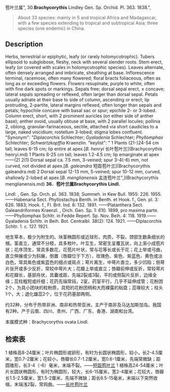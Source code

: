 苞叶兰属",
30.**Brachycorythis** Lindley Gen. Sp. Orchid. Pl. 363. 1838.",

> About 33 species: mainly in S and tropical Africa and Madagascar, with a few species extending to tropical and subtropical Asia; three species (one endemic) in China.

## Description
Herbs, terrestrial or epiphytic, leafy (or rarely holomycotrophic). Tubers ellipsoid to subglobose, fleshy, neck with several slender roots. Stem erect, leafy (or covered with scales in holomycotrophic species). Leaves alternate, often densely arranged and imbricate, sheathing at base. Inflorescence terminal, racemose, often many flowered; floral bracts foliaceous, often as long as or exceeding flowers. Flowers resupinate, purple to white, often with fine dark spots or markings. Sepals free; dorsal sepal erect, ± concave; lateral sepals spreading or reflexed, often larger than dorsal sepal. Petals usually adnate at their base to side of column, ascending or erect; lip protruding, 2-partite, lateral margins reflexed, often longer than sepals and petals; hypochile concave with basal sac or spur; epichile 2- or 3-lobed. Column erect, short, with 2 prominent auricles (on either side of anther base); anther ovoid, usually obtuse at base, with 2 parallel locules; pollinia 2, oblong, granular-farinaceous, sectile, attached via short caudicles to a large, naked viscidium; rostellum 3-lobed; stigma lobes confluent.
  "Synonym": "*Diplacorchis* Schlechter; *Gyaladenia* Schlechter; *Phyllomphax* Schlechter; *Schwartzkopffia* Kraenzlin.
  "keylist": "
1 Plants (21-)24-54 cm tall; leaves 6-15 cm; lip entire at apex.[*B. henryi* 长叶苞叶兰](Brachycorythis henryi.md)
1 Plants 8-25 cm tall; leaves 1.2-4.5 cm; lip emarginate at apex——(2)
2(1) Dorsal sepal ca. 7.5 mm, 3-veined; spur 3-4(-6) mm, not curved, not divided at apex.[*B. galeandra* 短距苞叶兰](Brachycorythis galeandra.md)
2 Dorsal sepal 12-13 mm, 5-veined; spur 10-12 mm, curved, shallowly 2-lobed at apex.[*B. menglianensis* 孟连苞叶兰",](Brachycorythis menglianensis.md)
**36．苞叶兰属Brachycorythis Lindl.**

Lindl. , Gen. Sp. Orch. pl. 363. 1838; Summeh. in Kew Bull. 1955: 226. 1955. ——Habenaria Sect. Phyllostachya Benth. in Benth. et Hook. f., Gen. pl. 3: 626. 1883; Hook. f., Fl. Brit. Ind. 6: 132. 1891. ——Platanthera Sect. Galeandriformes Kraenzl. , Orch. Gen. Sp. 1: 610. 1899, pro maxima parte.——Phyllomphax Schltr. in Fedde Repert. Sp. Nov. Beih. 4: 118. 1919.——Gyaladenia Schltr. in Beih. Bot. Centralbl. 38(2): 124. 1921. ——Diplacorchis Schltr. 1. c. 127. 1921.

地生草本，极少为附生的。块茎椭圆形或近球形，肉质，不裂，颈部生数条细长的根。茎直立，通常不分枝，具多枚叶。叶互生，常密生呈覆瓦状，向上渐小成苞片状；花序顶生，常具多数花，花苞片叶状，常与花等长或长于花；花上举或弓曲，直立伸展或少为斜展，倒置（唇瓣位于下方），玫瑰色、紫色、紫蓝色、黄色或淡白色，常具紫色或紫蓝色的细点或斑点；萼片离生，中萼片直立，多少凹陷；侧萼片张开或多少反折，常较中萼片大；花瓣上举或直立；唇瓣前伸或反折，常较萼片和花瓣长，基部舟状，具囊或距，先端2裂或3裂，平的或侧裂片反折，边缘全缘；蕊柱粗短或纤细；花药先端常钝，2室，药室平行，几乎不延伸成管；花粉团2个，为具小团块的粒粉质，具短的花粉团柄和大而裸露的粘盘；蕊喙较大；柱头1个，大；退化雄蕊2个，位于花药基部两侧。

约32种，分布于热带非洲、南非和热带亚洲，主产于南非及马达加斯加岛。我国有2种。产于云南、四川、贵州、广西、广东、香港、湖南和台湾。

本属模式种：Brachycorythis ovata Lindl.

## 检索表

1 植株高8-24厘米；叶片椭圆形或卵形，有时为长圆状椭圆形，较小，长2-4.5厘米，宽0.7-2厘米；花较小，唇瓣长0.7-1.2厘米，宽0.6-1厘米，先端常微缺；距圆锥形，长3-4（-6）毫米，末端不裂。——[短距苞叶兰](Brachycorythis%20galeandra.md)
1 植株高24-54厘米；叶片长圆状椭圆形，有时为椭圆形，较大，长6-15厘米，宽2-4厘米；花较大，唇瓣长1.5-2.5厘米，宽1.5-2厘米，先端不微缺；距长6.5-15毫米，末端以下突然收缩，末端浅2裂，常钩曲。——[长叶苞叶兰](Brachycorythis%20henryi.md)
